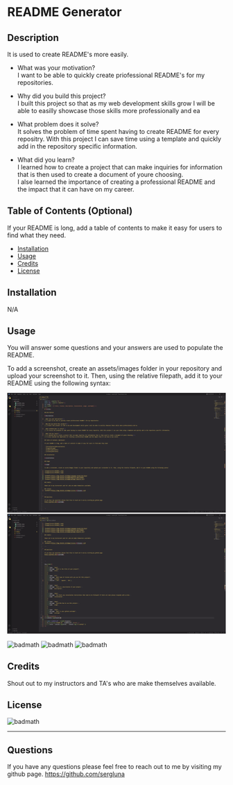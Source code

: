 
# README Generator

## Description

It is used to create README's more easily.

- What was your motivation?  
    I want to be able to quickly create priofessional README's for my repositories.

- Why did you build this project?  
    I built this project so that as my web development skills grow I will be able to easilly showcase those skills more professionally and ea

- What problem does it solve?  
    It solves the problem of time spent having to create README for every repositry. With this project I can save time using a template and quickly add in the repository specific information.

- What did you learn?  
    I learned how to create a project that can make inquiries for information that is then used to create a document of youre choosing.  
    I alse learned the importance of creating a professional README and the impact that it can have on my career.

## Table of Contents (Optional)

If your README is long, add a table of contents to make it easy for users to find what they need.

- [Installation](#installation)
- [Usage](#usage)
- [Credits](#credits)
- [License](#license)

## Installation

N/A

## Usage

You will answer some questions and your answers are used to populate the README.

To add a screenshot, create an assets/images folder in your repository and upload your screenshot to it. Then, using the relative filepath, add it to your README using the following syntax:

![image](assets/README_1.png)
![image](assets/README_2.png)

![badmath](https://img.shields.io/badge/Language-JavaScript-blue)
![badmath](https://img.shields.io/badge/Registry-npm-ff69b4)
![badmath](https://img.shields.io/badge/package-Inquirer-9cf)

## Credits

Shout out to my instructors and TA's who are make themselves available. 

## License
![badmath](https://img.shields.io/badge/License-MIT-red)

---

## Questions

If you have any questions please feel free to reach out to me by visiting my github page.
https://github.com/sergluna




